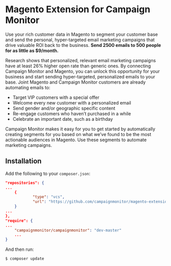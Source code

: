 # Magento Extension for Campaign Monitor

Use your rich customer data in Magento to segment your customer base and send the personal, hyper-targeted email marketing campaigns that drive valuable ROI back to the business. **Send 2500 emails to 500 people for as little as $9/month.**


Research shows that personalized, relevant email marketing campaigns have at least 26% higher open rate than generic ones. By connecting Campaign Monitor and Magento, you can unlock this opportunity for your business and start sending hyper-targeted, personalized emails to your base. Joint Magento and Campaign Monitor customers are already automating emails to:

* Target VIP customers with a special offer
* Welcome every new customer with a personalized email
* Send gender and/or geographic specific content
* Re-engage customers who haven’t purchased in a while
* Celebrate an important date, such as a birthday

Campaign Monitor makes it easy for you to get started by automatically creating segments for you based on what we’ve found to be the most actionable audiences in Magento. Use these segments to automate marketing campaigns.

## Installation

Add the following to your `composer.json`:

```json
"repositories": {
...
    {
            "type": "vcs",
            "url": "https://github.com/campaignmonitor/magento-extension.git"
    }
...
},
"require": {
...
    "campaignmonitor/campaignmonitor": "dev-master"
    ...
}
```

And then run:

    $ composer update